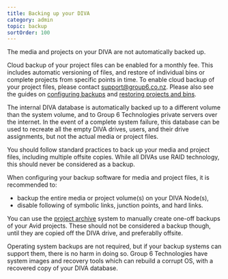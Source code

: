 ```yaml
---
title: Backing up your DIVA
category: admin
topic: backup
sortOrder: 100
---
```


The media and projects on your DIVA are not automatically backed up.

Cloud backup of your project files can be enabled for a monthly fee.
This includes automatic versioning of files, and restore of individual bins or complete projects
from specific points in time.
To enable cloud backup of your project files, please contact [support@group6.co.nz](mailto:support@group6.co.nz).
Please also see the guides on [configuring backups](/v3/admin/configuring-project-backups.html) and [restoring projects and bins](/v3/admin/restoring-projects-bins.html).

The internal DIVA database is automatically backed up to a different volume than the system volume, and to Group 6 Technologies private servers over the internet.
In the event of a complete system failure, this database can be used to recreate all the empty DIVA drives, users, and their drive assignments, but not the actual media or project files.

You should follow standard practices to back up your media and project files, including multiple offsite copies.
While all DIVAs use RAID technology, this should never be considered as a backup.

When configuring your backup software for media and project files, it is recommended to:

- backup the entire media or project volume(s) on your DIVA Node(s),
- disable following of symbolic links, junction points, and hard links.

You can use the [project archive](/v3/admin/about-project-archiving.html) system to manually create one-off backups of your Avid projects.
These should not be considered a backup though, until they are copied off the DIVA drive, and preferablly offsite.

Operating system backups are not required, but if your backup systems can support them, there is no harm in doing so.
Group 6 Technologies have system images and recovery tools which can rebuild a corrupt OS, with a recovered copy of your DIVA database.
